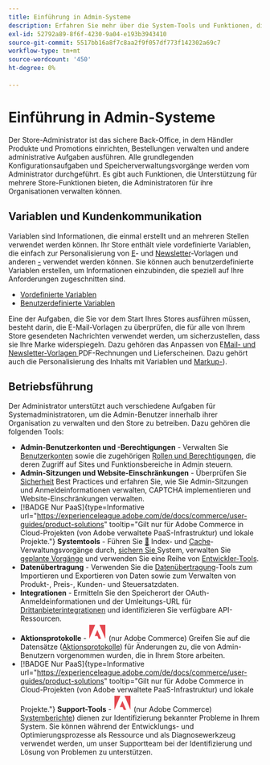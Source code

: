 ```yaml
---
title: Einführung in Admin-Systeme
description: Erfahren Sie mehr über die System-Tools und Funktionen, die der Administrator des Stores verwenden kann, um Sites, Daten, Integrationen und Admin-Benutzer effektiv zu verwalten.
exl-id: 52792a89-8f6f-4230-9a04-e193b3943410
source-git-commit: 5517bb16a8f7c8aa2f9f057df773f142302a69c7
workflow-type: tm+mt
source-wordcount: '450'
ht-degree: 0%

---
```


# Einführung in Admin-Systeme

Der Store-Administrator ist das sichere Back-Office, in dem Händler Produkte und Promotions einrichten, Bestellungen verwalten und andere administrative Aufgaben ausführen. Alle grundlegenden Konfigurationsaufgaben und Speicherverwaltungsvorgänge werden vom Administrator durchgeführt. Es gibt auch Funktionen, die Unterstützung für mehrere Store-Funktionen bieten, die Administratoren für ihre Organisationen verwalten können.

## Variablen und Kundenkommunikation

Variablen sind Informationen, die einmal erstellt und an mehreren Stellen verwendet werden können. Ihr Store enthält viele vordefinierte Variablen, die einfach zur Personalisierung von [E](email-templates.md)- und [Newsletter](../merchandising-promotions/newsletter-template.md)-Vorlagen und anderen [-](../content-design/introduction.md#content) verwendet werden können. Sie können auch benutzerdefinierte Variablen erstellen, um Informationen einzubinden, die speziell auf Ihre Anforderungen zugeschnitten sind.

- [Vordefinierte Variablen](variables-predefined.md)
- [Benutzerdefinierte Variablen](variables-custom.md)

Eine der Aufgaben, die Sie vor dem Start Ihres Stores ausführen müssen, besteht darin, die E-Mail-Vorlagen zu überprüfen, die für alle von Ihrem Store gesendeten Nachrichten verwendet werden, um sicherzustellen, dass sie Ihre Marke widerspiegeln. Dazu gehören das Anpassen von E[Mail- und Newsletter-Vorlagen ](../merchandising-promotions/newsletter-template.md) PDF-Rechnungen und Lieferscheinen. Dazu gehört auch die Personalisierung des Inhalts mit Variablen und [Markup-](markup-tags.md)).

## Betriebsführung

Der Administrator unterstützt auch verschiedene Aufgaben für Systemadministratoren, um die Admin-Benutzer innerhalb ihrer Organisation zu verwalten und den Store zu betreiben. Dazu gehören die folgenden Tools:

- **Admin-Benutzerkonten und -Berechtigungen** - Verwalten Sie [Benutzerkonten](permissions-users-all.md) sowie die zugehörigen [Rollen und Berechtigungen](permissions-user-roles.md), die deren Zugriff auf Sites und Funktionsbereiche in Admin steuern.
- **Admin-Sitzungen und Website-Einschränkungen** - Überprüfen Sie [Sicherheit](security.md) Best Practices und erfahren Sie, wie Sie Admin-Sitzungen und Anmeldeinformationen verwalten, CAPTCHA implementieren und Website-Einschränkungen verwalten.
- [!BADGE Nur PaaS]{type=Informative url="https://experienceleague.adobe.com/de/docs/commerce/user-guides/product-solutions" tooltip="Gilt nur für Adobe Commerce in Cloud-Projekten (von Adobe verwaltete PaaS-Infrastruktur) und lokale Projekte."} **Systemtools** - Führen Sie [&#128279;](index-management.md) Index- und [Cache](cache-management.md)-Verwaltungsvorgänge durch, [sichern Sie ](backups.md) System, verwalten Sie [geplante Vorgänge](data-scheduled-import-export.md) und verwenden Sie eine Reihe von [Entwickler-Tools](developer-tools.md).
- **Datenübertragung** - Verwenden Sie die [Datenübertragung](data-transfer.md)-Tools zum Importieren und Exportieren von Daten sowie zum Verwalten von Produkt-, Preis-, Kunden- und Steuersatzdaten.
- **Integrationen** - Ermitteln Sie den Speicherort der OAuth-Anmeldeinformationen und der Umleitungs-URL für [Drittanbieterintegrationen](integrations.md) und identifizieren Sie verfügbare API-Ressourcen.
- **Aktionsprotokolle** - ![Adobe Commerce](../assets/adobe-logo.svg) (nur Adobe Commerce) Greifen Sie auf die Datensätze ([Aktionsprotokolle](action-log.md)) für Änderungen zu, die von Admin-Benutzern vorgenommen wurden, die in Ihrem Store arbeiten.
- [!BADGE Nur PaaS]{type=Informative url="https://experienceleague.adobe.com/de/docs/commerce/user-guides/product-solutions" tooltip="Gilt nur für Adobe Commerce in Cloud-Projekten (von Adobe verwaltete PaaS-Infrastruktur) und lokale Projekte."} **Support-Tools** - ![Adobe Commerce](../assets/adobe-logo.svg) (nur Adobe Commerce) [Systemberichte](support.md#access-system-reports)) dienen zur Identifizierung bekannter Probleme in Ihrem System. Sie können während der Entwicklungs- und Optimierungsprozesse als Ressource und als Diagnosewerkzeug verwendet werden, um unser Supportteam bei der Identifizierung und Lösung von Problemen zu unterstützen.
